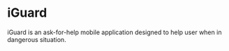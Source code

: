 # iGuard

iGuard is an ask-for-help mobile application designed to help user when in dangerous situation. 
